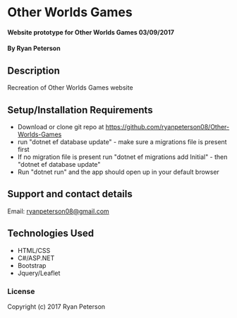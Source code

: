 # Other Worlds Games

####  Website prototype for Other Worlds Games 03/09/2017

#### By Ryan Peterson

## Description

Recreation of Other Worlds Games website


## Setup/Installation Requirements
* Download or clone git repo at https://github.com/ryanpeterson08/Other-Worlds-Games
* run "dotnet ef database update" - make sure a migrations file is present first
* If no migration file is present run "dotnet ef migrations add Initial" - then "dotnet ef database update"
* Run "dotnet run" and the app should open up in your default browser

## Support and contact details

Email: ryanpeterson08@gmail.com

## Technologies Used

* HTML/CSS
* C#/ASP.NET
* Bootstrap
* Jquery/Leaflet

### License

Copyright (c) 2017 Ryan Peterson
